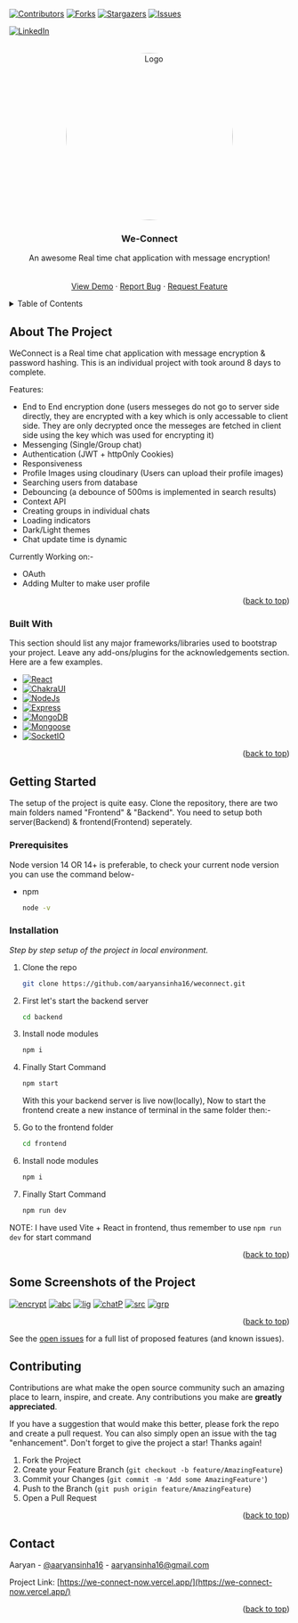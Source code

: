 <!-- Improved compatibility of back to top link: See: https://github.com/aaryansinha16/MohallaMart/pull/73 -->
<a id="readme-top"></a>
[![Contributors][contributors-shield]][contributors-url]
[![Forks][forks-shield]][forks-url]
[![Stargazers][stars-shield]][stars-url]
[![Issues][issues-shield]][issues-url]
<!-- [![MIT License][license-shield]][license-url] -->
[![LinkedIn][linkedin-shield]][linkedin-url]

<!-- PROJECT LOGO -->
<br />
<div align="center">
  <a href="https://github.com/aaryansinha16/MohallaMart">
    <img src="./images/logo.png" alt="Logo" width='300' style="border-radius:100%">
  </a>

  <h3 align="center">We-Connect</h3>

  <p align="center">
    An awesome Real time chat application with message encryption!
    <br />
    <!-- <a href="https://github.com/aaryansinha16/MohallaMart"><strong>Explore the docs »</strong></a> -->
    <br />
    <br />
    <a href="https://we-connect-now.vercel.app/">View Demo</a>
    ·
    <a href="https://github.com/aaryansinha16/weconnect/issues">Report Bug</a>
    ·
    <a href="https://github.com/aaryansinha16/weconnect/issues">Request Feature</a>
  </p>
</div>



<!-- TABLE OF CONTENTS -->
<details>
  <summary>Table of Contents</summary>
  <ol>
    <li>
      <a href="#about-the-project">About The Project</a>
      <ul>
        <li><a href="#built-with">Built With</a></li>
      </ul>
    </li>
    <li>
      <a href="#getting-started">Getting Started</a>
      <ul>
        <li><a href="#prerequisites">Prerequisites</a></li>
        <li><a href="#installation">Installation</a></li>
      </ul>
    </li>
    <li><a href="#usage">Usage</a></li>
    <li><a href="#roadmap">Roadmap</a></li>
    <li><a href="#contributing">Contributing</a></li>
    <li><a href="#license">License</a></li>
    <li><a href="#contact">Contact</a></li>
    <li><a href="#acknowledgments">Acknowledgments</a></li>
  </ol>
</details>



<!-- ABOUT THE PROJECT -->
## About The Project

WeConnect is a Real time chat application with message encryption & password hashing. This is an individual project with took around 8 days to complete.

Features:
* End to End encryption done (users messeges do not go to server side directly, they are encrypted with a key which is only accessable to client side. They are only decrypted once the messeges are fetched in client side using the key which was used for encrypting it)
* Messenging (Single/Group chat)
* Authentication (JWT + httpOnly Cookies)
* Responsiveness
* Profile Images using cloudinary (Users can upload their profile images)
* Searching users from database 
* Debouncing (a debounce of 500ms is implemented in search results)
* Context API
* Creating groups in individual chats
* Loading indicators 
* Dark/Light themes
* Chat update time is dynamic

Currently Working on:-
* OAuth
* Adding Multer to make user profile

<p align="right">(<a href="#readme-top">back to top</a>)</p>

### Built With

This section should list any major frameworks/libraries used to bootstrap your project. Leave any add-ons/plugins for the acknowledgements section. Here are a few examples.

* [![React][React.js]][React-url]
* [![ChakraUI][ChakraUI.js]][ChakraUI-url]
* [![NodeJs][Node.com]][Node-url]
* [![Express][Express.com]][Express-url]
* [![MongoDB][MongoDB.com]][MongoDB-url]
* [![Mongoose][Mongoose.com]][Mongoose-url]
* [![SocketIO][SocketIO.com]][SocketIO-url]

<p align="right">(<a href="#readme-top">back to top</a>)</p>



<!-- GETTING STARTED -->
## Getting Started

The setup of the project is quite easy. Clone the repository, there are two main folders named "Frontend" & "Backend". You need to setup both server(Backend) & frontend(Frontend) seperately.

### Prerequisites

Node version 14 OR 14+ is preferable, to check your current node version you can use the command below-
* npm
  ```sh
  node -v
  ```

### Installation

_Step by step setup of the project in local environment._

1. Clone the repo
   ```sh
   git clone https://github.com/aaryansinha16/weconnect.git
   ```
2. First let's start the backend server
   ```sh
   cd backend
   ```
3. Install node modules
   ```sh
   npm i
   ```
4. Finally Start Command
   ```sh
   npm start
   ```
   With this your backend server is live now(locally), Now to start the frontend create a new instance of terminal in the same folder then:-

5. Go to the frontend folder
   ```sh
   cd frontend
   ```
6. Install node modules
   ```sh
   npm i
   ```
7. Finally Start Command
   ```sh
   npm run dev
   ```
NOTE: I have used Vite + React in frontend, thus remember to use `npm run dev` for start command

<p align="right">(<a href="#readme-top">back to top</a>)</p>



<!-- USAGE EXAMPLES -->
## Some Screenshots of the Project
[![encrypt][encryption]](https://we-connect-now.vercel.app/)
[![abc][dark]](https://we-connect-now.vercel.app/)
[![lig][light]](https://we-connect-now.vercel.app/)
[![chatP][chatPage]](https://we-connect-now.vercel.app/)
[![src][search]](https://we-connect-now.vercel.app/)
[![grp][group]](https://we-connect-now.vercel.app/)
<!-- Hero-
[![mainHero][main-screenshot]](https://mohallamart.vercel.app)
Footer-
[![Footer][footer-screenshot]](https://mohallamart.vercel.app)
Single Product-
[![Single-Product][single-product]](https://mohallamart.vercel.app)
Responsiveness-
[![Responsive][resp-screenshot]](https://mohallamart.vercel.app) -->



<p align="right">(<a href="#readme-top">back to top</a>)</p>



<!-- ROADMAP -->


See the [open issues](https://github.com/aaryansinha16/weconnect/issues) for a full list of proposed features (and known issues).


<!-- CONTRIBUTING -->
## Contributing

Contributions are what make the open source community such an amazing place to learn, inspire, and create. Any contributions you make are **greatly appreciated**.

If you have a suggestion that would make this better, please fork the repo and create a pull request. You can also simply open an issue with the tag "enhancement".
Don't forget to give the project a star! Thanks again!

1. Fork the Project
2. Create your Feature Branch (`git checkout -b feature/AmazingFeature`)
3. Commit your Changes (`git commit -m 'Add some AmazingFeature'`)
4. Push to the Branch (`git push origin feature/AmazingFeature`)
5. Open a Pull Request

<p align="right">(<a href="#readme-top">back to top</a>)</p>



<!-- CONTACT -->
## Contact

Aaryan - [@aaryansinha16](https://linkedin.com/in/aaryansinha16) - aaryansinha16@gmail.com

Project Link: [https://we-connect-now.vercel.app/](https://we-connect-now.vercel.app/)

<p align="right">(<a href="#readme-top">back to top</a>)</p>



<!-- ACKNOWLEDGMENTS -->
<!-- ## Acknowledgments

Use this space to list resources you find helpful and would like to give credit to. I've included a few of my favorites to kick things off!

* [Choose an Open Source License](https://choosealicense.com)
* [GitHub Emoji Cheat Sheet](https://www.webpagefx.com/tools/emoji-cheat-sheet)
* [Malven's Flexbox Cheatsheet](https://flexbox.malven.co/)
* [Malven's Grid Cheatsheet](https://grid.malven.co/)
* [Img Shields](https://shields.io)
* [GitHub Pages](https://pages.github.com)
* [Font Awesome](https://fontawesome.com)
* [React Icons](https://react-icons.github.io/react-icons/search)

<p align="right">(<a href="#readme-top">back to top</a>)</p> -->



<!-- MARKDOWN LINKS & IMAGES -->
<!-- https://www.markdownguide.org/basic-syntax/#reference-style-links -->
[contributors-shield]: https://img.shields.io/github/contributors/aaryansinha16/weconnect.svg?style=for-the-badge
[contributors-url]: https://github.com/aaryansinha16/weconnect/graphs/contributors
[forks-shield]: https://img.shields.io/github/forks/aaryansinha16/weconnect.svg?style=for-the-badge
[forks-url]: https://github.com/aaryansinha16/weconnect/network/members
[stars-shield]: https://img.shields.io/github/stars/aaryansinha16/weconnect.svg?style=for-the-badge
[stars-url]: https://github.com/aaryansinha16/weconnect/stargazers
[issues-shield]: https://img.shields.io/github/issues/aaryansinha16/weconnect.svg?style=for-the-badge
[issues-url]: https://github.com/aaryansinha16/weconnect/issues
[license-shield]: https://img.shields.io/github/license/aaryansinha16/weconnect.svg?style=for-the-badge
[license-url]: https://github.com/aaryansinha16/weconnect/blob/master/LICENSE.txt
[linkedin-shield]: https://img.shields.io/badge/-LinkedIn-black.svg?style=for-the-badge&logo=linkedin&colorB=00f
[linkedin-url]: https://linkedin.com/in/aaryansinha16
[product-screenshot]: /images/logo.png
[main-screenshot]: /mohallaMain.png
[footer-screenshot]: /footer.png
[single-product]: /singleProd.png
[resp-screenshot]: /resp.png
[React.js]: https://img.shields.io/badge/React-20232A?style=for-the-badge&logo=react&logoColor=61DAFB
[React-url]: https://reactjs.org/
[Redux.js]: https://img.shields.io/badge/Redux-fff?style=for-the-badge&logo=redux&logoColor=A020F0
[Redux-url]: https://reduxjs.org/
[ChakraUI.js]: https://img.shields.io/badge/chakraUI-teal?style=for-the-badge&logo=chakraui&logoColor=white
[ChakraUI-url]: https://chakra-ui.com/
[Node.com]: https://img.shields.io/badge/Node-fff?style=for-the-badge&logo=node.js&logoColor=0f0
[Node-url]: https://nodejs.org
[Express.com]: https://img.shields.io/badge/Express-000?style=for-the-badge&logo=express&logoColor=white
[Express-url]: https://expressjs.com
[MongoDB.com]: https://img.shields.io/badge/mongodb-white?style=for-the-badge&logo=mongodb&logoColor=green
[MongoDB-url]: https://mongodb.com 
[Mongoose.com]: https://img.shields.io/badge/mongoose-white?style=for-the-badge&logo=mongoose.js&logoColor=red
[Mongoose-url]: https://mongoosejs.com 
[SocketIO.com]: https://img.shields.io/badge/socket.io-black?style=for-the-badge&logo=socket.io&logoColor=white
[SocketIO-url]: https://socket.io


[dark]: /frontend/src/assets/dark.png
[light]: /frontend/src/assets/light.png
[search]: /frontend/src/assets/search.png
[group]: /frontend/src/assets/group.png
[chatPage]: /frontend/src/assets/chatPage.png
[encryption]: /frontend/src/assets/encryption.png